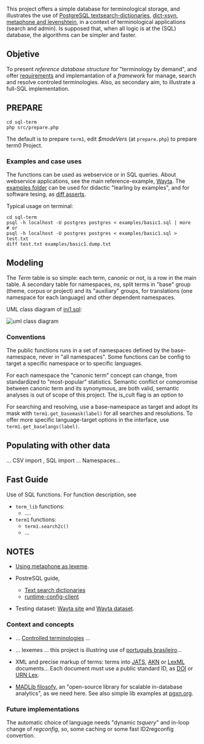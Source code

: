 This project offers a simple database for terminological storage, and illustrates the use of [PostgreSQL textsearch-dictionaries](http://www.postgresql.org/docs/9.1/static/textsearch-dictionaries.html), [dict-xsyn](http://www.postgresql.org/docs/current/static/dict-xsyn.html), [metaphone and levenshtein](http://www.postgresql.org/docs/current/static/fuzzystrmatch.html), in a context of terminological applications (search and admin).  Is supposed that, when all logic is at the (SQL) database, the algorithms can be simpler and faster.

## Objetive ##
To present *reference database structure* for "terminology by demand", and offer [requirements](https://en.wikipedia.org/wiki/Software_requirements_specification) and implemantation of a *framework* for manage, search and resolve controled terminologies. Also, as secondary aim, to illustrate a full-SQL implementation.

## PREPARE ##
```
cd sql-term
php src/prepare.php
```
The default is to prepare `term1`, edit *$modeVers* (at `prepare.php`) to prepare term0 Project.

### Examples and case uses
The functions can be used as webservice or in SQL  queries. About webservice applications, see the main reference-example,  [Wayta](http://wayta.scielo.org/).  The [examples folder](examples) can be used for didactic "learling by examples", and for software tesing, as [diff asserts](https://en.wikipedia.org/wiki/Assertion_(software_development)).

Typical usage on terminal:
```
cd sql-term
psql -h localhost -U postgres postgres < examples/basic1.sql | more
# or
psql -h localhost -U postgres postgres < examples/basic1.sql >  test.txt
diff test.txt examples/basic1.dump.txt
```

## Modeling ##

The *Term* table is so simple: each term, canonic or not, is a row in the main table. A secondary table for namespaces, *ns*, split terms in "base" group (theme, corpus or project) and  its "auxiliary" groups, for translations (one namespace for each language) and other dependent namespaces.

UML class diagram of [ini1.sql](src/ini1.sql):

![uml class diagram](http://yuml.me/fe36a8da)

### Conventions ###
The  public functions runs in a set of namespaces defined by the base-namespace, never in "all namespaces".
Some functions can be config to target a specific namespace or  to specific languages.

For each namespace the "canonic term" concept can change, from standardized to "most-popular" statistics. Semantic conflict or compromise between canonic term and its synonymous, are both valid, semantic analyses is out of scope of this project. The is_cult flag is an option to 

For searching and resolving, use a base-namespace as target and adopt its mask with `term1.get_basemask(label)` for all searches and resolutions. To offer more specific language-target options in the interface, use `term1.get_baselangs(label)`.

## Populating with other data
... CSV import , SQL import ... Namespaces... 

## Fast Guide

Use of SQL functions. For function description, see 

* `term_lib` functions:
   * ....
* `term1` functions:
   * `term1.search2c()`
   * ...

## NOTES

* [Using metaphone as lexeme](http://stackoverflow.com/questions/4001579/postgresql-full-text-search-randomly-dropping-lexemes).

* PostreSQL guide,
  * [Text search dictionaries](http://www.postgresql.org/docs/9.1/static/textsearch-dictionaries.html#TEXTSEARCH-THESAURUS)
  * [runtime-config-client](http://www.postgresql.org/docs/current/static/runtime-config-client.html#GUC-DEFAULT-TEXT-SEARCH-CONFIG)

* Testing dataset: [Wayta site](http://wayta.scielo.org/) and [Wayta dataset](https://github.com/scieloorg/wayta).

### Context and concepts

* ... [Controlled terminologies](https://www.wikidata.org/wiki/Q1469824) ...

* ... lexemes ...  this project is illustring use of [português brasileiro](https://www.wikidata.org/wiki/Q750553)... 

* XML and precise markup of terms: terms into [JATS](https://en.wikipedia.org/wiki/Journal_Article_Tag_Suite), [AKN](http://www.akomantoso.org/) or [LexML](http://projeto.lexml.gov.br/documentacao/Parte-3-XML-Schema.pdf) documents... Each document must use a public standard ID, as  [DOI](https://www.wikidata.org/wiki/Q25670) or [URN Lex](https://en.wikipedia.org/wiki/Lex_(URN)).

* [MADLib filosofy](http://doc.madlib.net/latest/), an "open-source library for scalable in-database analytics", as we need here. See also simple lib examples at [pgxn.org](http://pgxn.org/).

### Future implementations

The automatic choice of language needs "dynamic *tsquery*" and in-loop change of *regconfig*, so, some caching or some fast ID2regconfig convertion.


